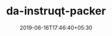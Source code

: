 ---
title: "da-instruqt-packer"
date: 2019-06-16T17:46:40+05:30
type: "organisations"
org_name: "HashiCorp"
repo_desc: "Repository holding packer images used on the instruqt platform"
repo_link: https://github.com/hashicorp/da-instruqt-packer
---